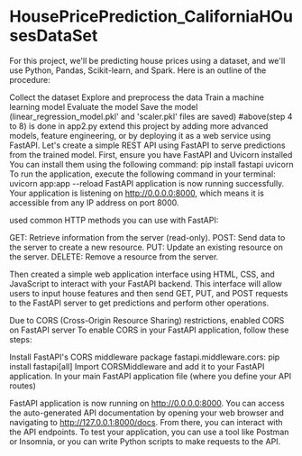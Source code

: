 # HousePricePrediction_CaliforniaHOusesDataSet
For this project, we'll be predicting house prices using a dataset, and we'll use Python, Pandas, Scikit-learn, and Spark. Here is an outline of the procedure:

Collect the dataset
Explore and preprocess the data
Train a machine learning model
Evaluate the model
Save the model (linear_regression_model.pkl' and 'scaler.pkl' files are saved) #above(step 4 to 8) is done in app2.py
extend this project by adding more advanced models, feature engineering, or by deploying it as a web service using FastAPI.
Let's create a simple REST API using FastAPI to serve predictions from the trained model. First, ensure you have FastAPI and Uvicorn installed
You can install them using the following command: pip install fastapi uvicorn
To run the application, execute the following command in your terminal: uvicorn app:app --reload
FastAPI application is now running successfully. Your application is listening on http://0.0.0.0:8000, 
which means it is accessible from any IP address on port 8000.

used common HTTP methods you can use with FastAPI:

GET: Retrieve information from the server (read-only).
POST: Send data to the server to create a new resource.
PUT: Update an existing resource on the server.
DELETE: Remove a resource from the server.

Then created a simple web application interface using HTML, CSS, and JavaScript to interact with your FastAPI backend.
This interface will allow users to input house features and then send GET, PUT, and POST requests to the FastAPI server 
to get predictions and perform other operations.

Due to CORS (Cross-Origin Resource Sharing) restrictions,  enabled CORS on FastAPI server
To enable CORS in your FastAPI application, follow these steps:

Install FastAPI's CORS middleware package fastapi.middleware.cors: pip install fastapi[all]
Import CORSMiddleware and add it to your FastAPI application. In your main FastAPI application file (where you define your API routes)

FastAPI application is now running on http://0.0.0.0:8000. You can access the auto-generated API documentation by opening your web browser and navigating to http://127.0.0.1:8000/docs.
From there, you can interact with the API endpoints.
To test your application, you can use a tool like Postman or Insomnia, or you can write Python scripts to make requests to the API.

